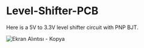 # Level-Shifter-PCB
 Here is a 5V to 3.3V level shifter circuit with PNP BJT.


![Ekran Alıntısı - Kopya](https://user-images.githubusercontent.com/59617257/122996173-38c56780-d3b3-11eb-8008-c778a64500db.PNG)


